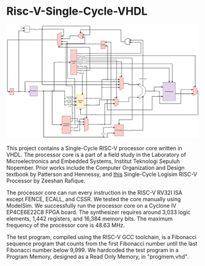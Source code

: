 # Risc-V-Single-Cycle-VHDL
![Top-Level Design](singlecycle.png)

This project contains a Single-Cycle RISC-V processor core written in VHDL. The processor core is a part of a field study in the Laboratory of Microelectronics and Embedded Systems, Institut Teknologi Sepuluh Nopember. Prior works include the Computer Organization and Design textbook by Patterson and Hennessy, and [this](https://github.com/merledu/RISC-V-single-cycle-core-Logisim) Single-Cycle Logisim RISC-V Processor by Zeeshan Rafique.

The processor core can run every instruction in the RISC-V RV32I ISA except FENCE, ECALL, and CSSR. We tested the core manually using ModelSim. We successfully run the processor core on a Cyclone IV EP4CE6E22C8 FPGA board. The synthesizer requires around 3,033 logic elements, 1,442 registers, and 16,384 memory bits. The maximum frequency of the processor core is 48.63 MHz.

The test program, compiled using the RISC-V GCC toolchain, is a Fibonacci sequence program that counts from the first Fibonacci number until the last Fibonacci number below 9,999. We hardcoded the test program in a Program Memory, designed as a Read Only Memory, in "progmem.vhd".
